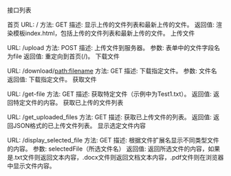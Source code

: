 接口列表

首页
URL: /
方法: GET
描述: 显示上传的文件列表和最新上传的文件。
返回值: 渲染模板index.html，包括上传的文件列表和最新上传的文件。
上传文件

URL: /upload
方法: POST
描述: 上传文件到服务器。
参数: 表单中的文件字段名为file
返回值: 重定向到首页(/)。
下载文件

URL: /download/<path:filename>
方法: GET
描述: 下载指定文件。
参数: 文件名
返回值: 下载指定文件。
获取文件

URL: /get-file
方法: GET
描述: 获取特定文件（示例中为Test1.txt）。
返回值: 返回特定文件的内容。
获取已上传的文件列表

URL: /get_uploaded_files
方法: GET
描述: 获取已上传文件的列表。
返回值: 返回JSON格式的已上传文件列表。
显示选定文件内容

URL: /display_selected_file
方法: GET
描述: 根据文件扩展名显示不同类型文件的内容。
参数: selectedFile（所选文件名）
返回值: 返回所选文件的内容，如果是.txt文件则返回文本内容，.docx文件则返回文档文本内容，.pdf文件则在浏览器中显示文件内容。